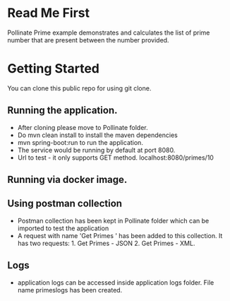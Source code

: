 # Read Me First
Pollinate Prime example demonstrates and calculates the list of prime number that are present between the number provided.

# Getting Started
You can clone this public repo for using git clone.

## Running the application.
* After cloning please move to Pollinate folder.
* Do mvn clean install to install the maven dependencies
* mvn spring-boot:run to run the application.
* The service would be running by default at port 8080.
* Url to test - it only supports GET method. localhost:8080/primes/10

## Running via docker image.


## Using postman collection
* Postman collection has been kept in Pollinate folder which can be imported to test the application
* A request with name 'Get Primes ' has been added to this collection. It has two requests: 1. Get Primes - JSON 2. Get Primes - XML.

## Logs
* application logs can be accessed inside application logs folder. File name primeslogs has been created.
